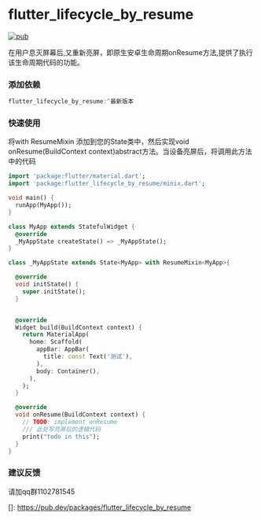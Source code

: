 

# flutter_lifecycle_by_resume


[![pub](https://badgen.net/pub/v/flutter_lifecycle_by_resume)](https://pub.dev/packages/flutter_lifecycle_by_resume)

在用户息灭屏幕后,又重新亮屏，即原生安卓生命周期onResume方法,提供了执行该生命周期代码的功能。

### 添加依赖
```dart
flutter_lifecycle_by_resume:^最新版本
```

### 快速使用
将with ResumeMixin<MyWidget> 添加到您的State<MyWidget>类中，然后实现void onResume(BuildContext context)abstract方法。当设备亮屏后，将调用此方法中的代码
```dart
import 'package:flutter/material.dart';
import 'package:flutter_lifecycle_by_resume/minix.dart';

void main() {
  runApp(MyApp());
}

class MyApp extends StatefulWidget {
  @override
  _MyAppState createState() => _MyAppState();
}

class _MyAppState extends State<MyApp> with ResumeMixin<MyApp>{

  @override
  void initState() {
    super.initState();
  }


  @override
  Widget build(BuildContext context) {
    return MaterialApp(
      home: Scaffold(
        appBar: AppBar(
          title: const Text('测试'),
        ),
        body: Container(),
      ),
    );
  }

  @override
  void onResume(BuildContext context) {
    // TODO: implement onResume
    /// 此处写亮屏后的逻辑代码
    print("todo in this");
  }
}

```

### 建议反馈
请加qq群1102781545


[]: https://pub.dev/packages/flutter_lifecycle_by_resume